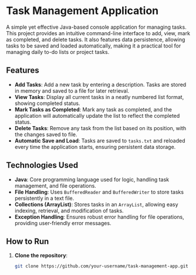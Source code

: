 # Task Management Application

A simple yet effective Java-based console application for managing tasks. This project provides an intuitive command-line interface to add, view, mark as completed, and delete tasks. It also features data persistence, allowing tasks to be saved and loaded automatically, making it a practical tool for managing daily to-do lists or project tasks.

## Features
- **Add Tasks**: Add a new task by entering a description. Tasks are stored in memory and saved to a file for later retrieval.
- **View Tasks**: Display all current tasks in a neatly numbered list format, showing completed status.
- **Mark Tasks as Completed**: Mark any task as completed, and the application will automatically update the list to reflect the completed status.
- **Delete Tasks**: Remove any task from the list based on its position, with the changes saved to file.
- **Automatic Save and Load**: Tasks are saved to `tasks.txt` and reloaded every time the application starts, ensuring persistent data storage.

## Technologies Used
- **Java**: Core programming language used for logic, handling task management, and file operations.
- **File Handling**: Uses `BufferedReader` and `BufferedWriter` to store tasks persistently in a text file.
- **Collections (ArrayList)**: Stores tasks in an `ArrayList`, allowing easy indexing, retrieval, and modification of tasks.
- **Exception Handling**: Ensures robust error handling for file operations, providing user-friendly error messages.

## How to Run
1. **Clone the repository**:
   ```bash
   git clone https://github.com/your-username/task-management-app.git

